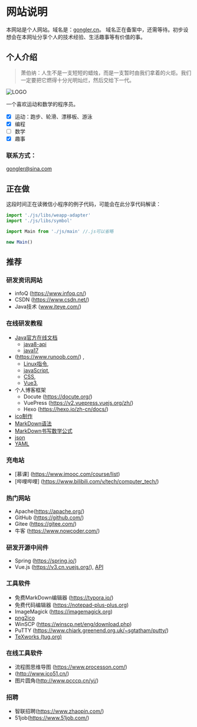 

# 网站说明



本网站是个人网站。域名是：[gongler.cn](http://gongler.cn)。 域名正在备案中，还需等待。初步设想会在本网址分享个人的技术经验、生活趣事等有价值的事。



## 个人介绍



> 萧伯纳：人生不是一支短短的蜡烛，而是一支暂时由我们拿着的火炬。我们一定要把它燃得十分光明灿烂，然后交给下一代。



![LOGO](img/me300c.png)



一个喜欢运动和数学的程序员。
- [x] 运动：跑步、轮滑、漂移板、游泳
- [x]  编程
- [ ] 数学
- [x]  趣事

### 联系方式：
<gongler@sina.com>

## 正在做

这段时间正在读微信小程序的例子代码，可能会在此分享代码解读：

```javascript
import './js/libs/weapp-adapter'
import './js/libs/symbol'

import Main from './js/main' //.js可以省略

new Main()

```

## 推荐 

### 研发资讯网站

- infoQ (https://www.infoq.cn/)
- CSDN (https://www.csdn.net/)
- Java技术 (www.iteye.com/)


### 在线研发教程
- [Java官方在线文档](https://docs.oracle.com/en/java/javase)
    - [java8-api](https://docs.oracle.com/javase/8/docs/api/)
    - [java17](https://docs.oracle.com/en/java/javase/17/)
-  (https://www.runoob.com/) , 
    - [Linux指令](https://www.runoob.com/linux/linux-user-manage.html),
    - [javaScript](https://www.runoob.com/js/js-tutorial.html), 
    - [CSS](https://www.runoob.com/css/css-tutorial.html),
    - [Vue3](https://www.runoob.com/vue3/vue3-tutorial.html), []()
- 个人博客框架
    - Docute (https://docute.org/)
    - VuePress (https://v2.vuepress.vuejs.org/zh/)
    - Hexo (https://hexo.io/zh-cn/docs/)
- [ico制作](https://qastack.cn/superuser/491180/how-do-i-embed-multiple-sizes-in-an-ico-file)
- [MarkDown语法 ](http://www.imooc.com/wiki/markdownlesson)
- [MarkDown书写数学公式](https://mp.weixin.qq.com/s?src=11&timestamp=1633534172&ver=3358&signature=sXn-rOTD78h6RVM61ySP5rBKKxGLWxK56WT7isx5B-OD7jyZzsxyWQg*4tknb*4BdP6mttJiCHem7FxSmFHTk9Fz31SmNwSfHu7BVnGtLxdGnG6gW3AZIo6dJ*Kbgu8D&new=1)
- [json](https://www.json.org/l)
- [YAML](https://yaml.org/spec/1.2.2/)

### 充电站
- [慕课] (https://www.imooc.com/course/list)
- [哔哩哔哩] (https://www.bilibili.com/v/tech/computer_tech/)

### 热门网站

- Apache(https://apache.org/)
- GitHub (https://github.com/)
- Gitee (https://gitee.com/)
- 牛客 (https://www.nowcoder.com/)

### 研发开源中间件
- Spring (https://spring.io/)
- Vue.js (https://v3.cn.vuejs.org/), [ API](https://v3.cn.vuejs.org/api/)

### 工具软件

- 免费MarkDown编辑器 (https://typora.io/)
- 免费代码编辑器 (https://notepad-plus-plus.org)
- ImageMagick (https://imagemagick.org)
- [png2ico](http://www.winterdrache.de/freeware/png2ico/)
- WinSCP (https://winscp.net/eng/download.php)
- PuTTY (https://www.chiark.greenend.org.uk/~sgtatham/putty/)
- [TeXworks (tug.org)](http://www.tug.org/texworks/)

### 在线工具软件

- 流程图思维导图 (https://www.processon.com/)
- (http://www.ico51.cn/)
- 图片圆角(http://www.pcccp.cn/yj/)

### 招聘
- 智联招聘(https://www.zhaopin.com/)
- 51job(https://www.51job.com/)

